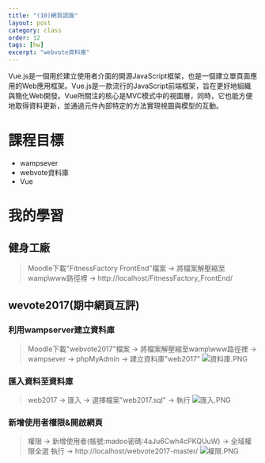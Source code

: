 ```yaml
---
title: "(10)網頁認識"
layout: post
category: class
order: 12
tags: [hw]
excerpt: "webvote資料庫"
---
```

Vue.js是一個用於建立使用者介面的開源JavaScript框架，也是一個建立單頁面應用的Web應用框架。Vue.js是一款流行的JavaScript前端框架，旨在更好地組織與簡化Web開發。Vue所關注的核心是MVC模式中的視圖層，同時，它也能方便地取得資料更新，並通過元件內部特定的方法實現視圖與模型的互動。

# 課程目標
- wampsever
- webvote資料庫
- Vue

# 我的學習

## 健身工廠
> Moodle下載"FitnessFactory FrontEnd"檔案 → 將檔案解壓縮至wamp\www路徑裡 → http://localhost/FitnessFactory_FrontEnd/

## wevote2017(期中網頁互評)

### 利用wampserver建立資料庫 
> Moodle下載"webvote2017"檔案 → 將檔案解壓縮至wamp\www路徑裡 → wampsever → phpMyAdmin → 建立資料庫"web2017"
![資料庫.PNG](https://ooo.0o0.ooo/2017/11/25/5a191a7717f8d.png)

### 匯入資料至資料庫
> web2017 → 匯入 → 選擇檔案"web2017.sql" → 執行
![匯入.PNG](https://ooo.0o0.ooo/2017/11/25/5a191a772c622.png)

### 新增使用者權限&開啟網頁
> 權限 → 新增使用者(帳號:madoo密碼:4aJu6Cwh4cPKQUuW) → 全域權限全選 執行 → http://localhost/webvote2017-master/
![權限.PNG](https://ooo.0o0.ooo/2017/11/25/5a191a7734c5e.png)




[1]: https://github.com/        "GitHub"
[2]: https://pages.github.com/  "GitHub Pages"
[3]: https://jekyllrb.com/      "Jekyll"
[4]: http://markdown.tw         "Markdown文件"
[5]: http://dillinger.io/       "Dillinger"








